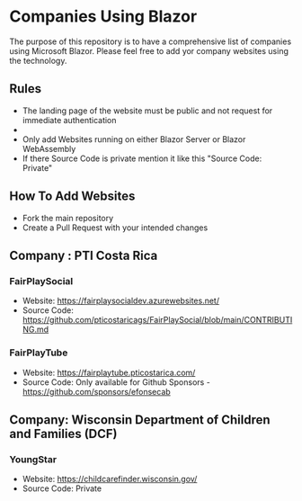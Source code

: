 # Companies Using Blazor
The purpose of this repository is to have a comprehensive list of companies using Microsoft Blazor.
Please feel free to add yor company websites using the technology.

## Rules
* The landing page of the website must be public and not request for immediate authentication
* 
* Only add Websites running on either Blazor Server or Blazor WebAssembly
* If there Source Code is private mention it like this "Source Code: Private"

## How To Add Websites
* Fork the main repository
* Create a Pull Request with your intended changes


## Company : PTI Costa Rica
### FairPlaySocial
* Website: https://fairplaysocialdev.azurewebsites.net/
* Source Code: https://github.com/pticostaricags/FairPlaySocial/blob/main/CONTRIBUTING.md

### FairPlayTube
* Website: https://fairplaytube.pticostarica.com/
* Source Code: Only available for Github Sponsors - https://github.com/sponsors/efonsecab

## Company: Wisconsin Department of Children and Families (DCF)
### YoungStar
* Website: https://childcarefinder.wisconsin.gov/
* Source Code: Private
